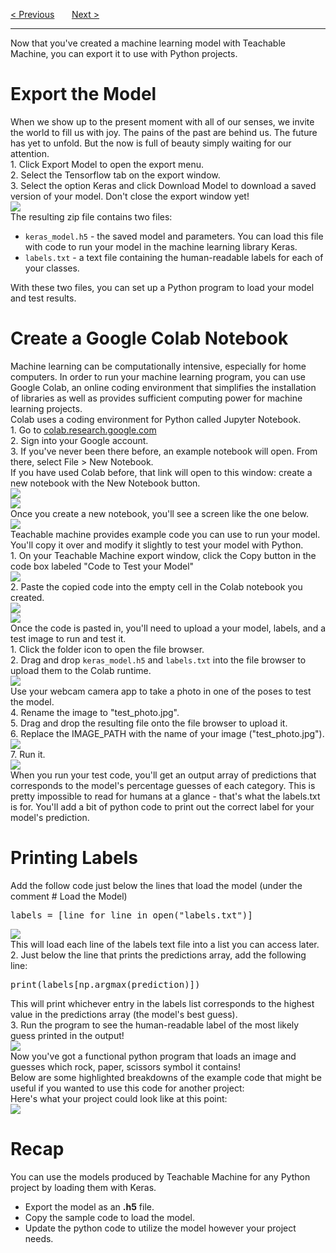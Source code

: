 <a href="/v3/ML-Intro/Train-Models-with-TM.md">&lt; Previous</a>
&nbsp;&nbsp;&nbsp;&nbsp;&nbsp;
<a href="/v3/ML-Intro/Playable-RPS-Challenge.md">Next &gt;</a>
<hr>
Now that you've created a machine learning model with Teachable Machine, you can export it to use with Python projects.
<h1>Export the Model</h1>
When we show up to the present moment with all of our senses, we invite the world to fill us with joy. The pains of the past are behind us. The future has yet to unfold. But the now is full of beauty simply waiting for our attention.
<br>
1. Click Export Model to open the export menu.
<br>
2. Select the Tensorflow tab on the export window.
<br>
3. Select the option Keras and click Download Model to download a saved version of your model. Don't close the export window yet!
<br>
<img src="https://i.imgur.com/ObvOL09.jpg">
<br>
The resulting zip file contains two files:
<ul>
  <li><code>keras_model.h5</code> - the saved model and parameters. You can load this file with code to run your model in the machine learning library Keras.</li>
  <li><code>labels.txt</code> - a text file containing the human-readable labels for each of your classes.</li>
</ul>
With these two files, you can set up a Python program to load your model and test results.
<h1>Create a Google Colab Notebook</h1>
Machine learning can be computationally intensive, especially for home computers. In order to run your machine learning program, you can use Google Colab, an online coding environment that simplifies the installation of libraries as well as provides sufficient computing power for machine learning projects.
<br>
Colab uses a coding environment for Python called Jupyter Notebook.
<br>
1. Go to <a href="https://colab.research.google.com">colab.research.google.com</a>
<br>
2. Sign into your Google account.
<br>
3. If you've never been there before, an example notebook will open. From there, select File &gt; New Notebook.
<br>
If you have used Colab before, that link will open to this window: create a new notebook with the New Notebook button.
<br>
<img src="https://i.imgur.com/r6uZc5X.png">
<br>
<img src="https://i.imgur.com/E9bA2HJ.png">
<br>
Once you create a new notebook, you'll see a screen like the one below.
<br>
<img src="https://i.imgur.com/JHj8iYm.png">
<br>
Teachable machine provides example code you can use to run your model. You'll copy it over and modify it slightly to test your model with Python.
<br>
1. On your Teachable Machine export window, click the Copy button in the code box labeled "Code to Test your Model"
<br>
<img src="https://i.imgur.com/7cIXfOc.png">
<br>
2. Paste the copied code into the empty cell in the Colab notebook you created.
<br>
<img src="https://i.imgur.com/DhMwoVg.png">
<br>
<img src="https://i.imgur.com/Eg5it5I.jpg">
<br>
Once the code is pasted in, you'll need to upload a your model, labels, and a test image to run and test it.
<br>
1. Click the folder icon to open the file browser.
<br>
2. Drag and drop <code>keras_model.h5</code> and <code>labels.txt</code> into the file browser to upload them to the Colab runtime.
<br>
<img src="https://i.imgur.com/MfCR2cY.png">
<br>
Use your webcam camera app to take a photo in one of the poses to test the model. 
<br>
4. Rename the image to "test_photo.jpg".
<br>
5. Drag and drop the resulting file onto the file browser to upload it.
<br>
6. Replace the IMAGE_PATH with the name of your image ("test_photo.jpg").
<br>
<img src="https://i.imgur.com/j92y3rK.png">
<br>
7. Run it.
<br>
<img src="https://i.imgur.com/szpEzSg.png">
<br>
When you run your test code, you'll get an output array of predictions that corresponds to the model's percentage guesses of each category. This is pretty impossible to read for humans at a glance - that's what the labels.txt is for. You'll add a bit of python code to print out the correct label for your model's prediction.
<h1>Printing Labels</h1>
Add the follow code just below the lines that load the model (under the comment # Load the Model) 
<pre>labels = [line for line in open("labels.txt")]</pre>
<img src="https://i.imgur.com/yT4QRsm.png">
<br>
This will load each line of the labels text file into a list you can access later.
<br>
2. Just below the line that prints the predictions array, add the following line:
<pre>print(labels[np.argmax(prediction)])</pre>
This will print whichever entry in the labels list corresponds to the highest value in the predictions array (the model's best guess).
<br>
3. Run the program to see the human-readable label of the most likely guess printed in the output!
<br>
<img src="https://i.imgur.com/96BC26r.png">
<br>
Now you've got a functional python program that loads an image and guesses which rock, paper, scissors symbol it contains!
<br>
Below are some highlighted breakdowns of the example code that might be useful if you wanted to use this code for another project:
<br>
Here's what your project could look like at this point:
<br>
<img src="https://i.imgur.com/uHqPJGV.png">
<h1>Recap</h1>
You can use the models produced by Teachable Machine for any Python project by loading them with Keras.
<ul>
  <li>Export the model as an <b>.h5</b> file.</li>
  <li>Copy the sample code to load the model.</li>
  <li>Update the python code to utilize the model however your project needs.</li>
</ul>
